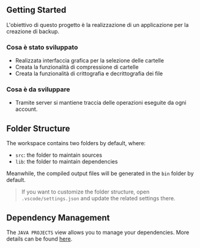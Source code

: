 ## Getting Started

L'obiettivo di questo progetto è la realizzazione di un applicazione per la creazione di backup.

### Cosa è stato sviluppato
- Realizzata interfaccia grafica per la selezione delle cartelle 
- Creata la funzionalità di compressione di cartelle
- Creata la funzionalità di crittografia e decrittografia dei file
### Cosa è da sviluppare
- Tramite server si mantiene traccia delle operazioni eseguite da ogni account.


## Folder Structure

The workspace contains two folders by default, where:

- `src`: the folder to maintain sources
- `lib`: the folder to maintain dependencies

Meanwhile, the compiled output files will be generated in the `bin` folder by default.

> If you want to customize the folder structure, open `.vscode/settings.json` and update the related settings there.

## Dependency Management

The `JAVA PROJECTS` view allows you to manage your dependencies. More details can be found [here](https://github.com/microsoft/vscode-java-dependency#manage-dependencies).
